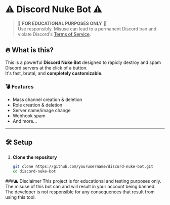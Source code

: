 # ⚠️ Discord Nuke Bot ⚠️

> 🚨 **FOR EDUCATIONAL PURPOSES ONLY** 🚨  
> Use responsibly. Misuse can lead to a permanent Discord ban and violate Discord's [Terms of Service](https://discord.com/terms).

## 🔥 What is this?

This is a powerful **Discord Nuke Bot** designed to rapidly destroy and spam Discord servers at the click of a button.  
It's fast, brutal, and **completely customizable**.

### 💣 Features

- Mass channel creation & deletion  
- Role creation & deletion  
- Server name/image change  
- Webhook spam  
- And more...

---

## 🛠️ Setup

1. **Clone the repository**
   ```bash
   git clone https://github.com/yourusername/discord-nuke-bot.git
   cd discord-nuke-bot

###⚠️ Disclaimer
This project is for educational and testing purposes only.
The misuse of this bot can and will result in your account being banned.
The developer is not responsible for any consequences that result from using this tool.
